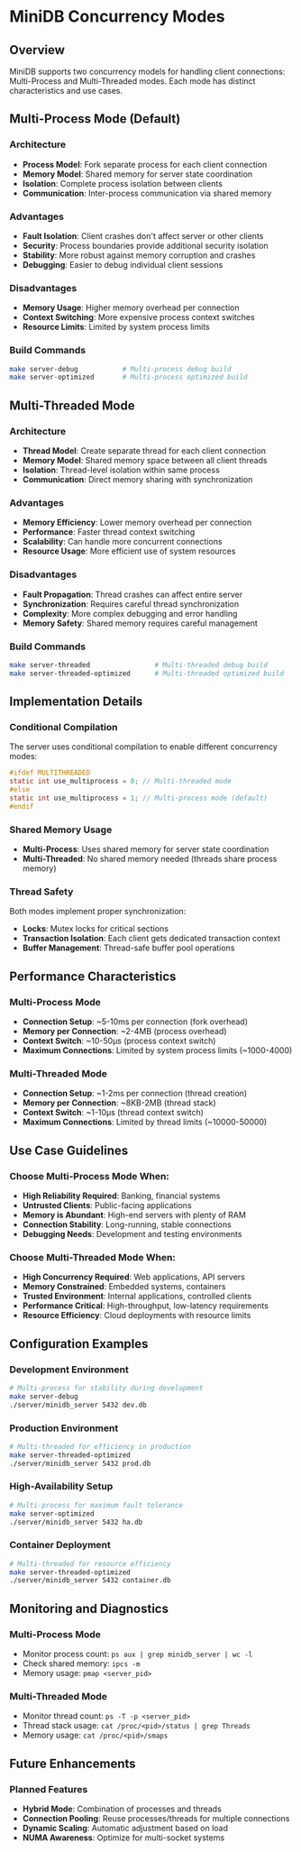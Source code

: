 # MiniDB Concurrency Modes

## Overview
MiniDB supports two concurrency models for handling client connections: Multi-Process and Multi-Threaded modes. Each mode has distinct characteristics and use cases.

## Multi-Process Mode (Default)

### Architecture
- **Process Model**: Fork separate process for each client connection
- **Memory Model**: Shared memory for server state coordination
- **Isolation**: Complete process isolation between clients
- **Communication**: Inter-process communication via shared memory

### Advantages
- **Fault Isolation**: Client crashes don't affect server or other clients
- **Security**: Process boundaries provide additional security isolation
- **Stability**: More robust against memory corruption and crashes
- **Debugging**: Easier to debug individual client sessions

### Disadvantages
- **Memory Usage**: Higher memory overhead per connection
- **Context Switching**: More expensive process context switches
- **Resource Limits**: Limited by system process limits

### Build Commands
```bash
make server-debug           # Multi-process debug build
make server-optimized       # Multi-process optimized build
```

## Multi-Threaded Mode

### Architecture
- **Thread Model**: Create separate thread for each client connection
- **Memory Model**: Shared memory space between all client threads
- **Isolation**: Thread-level isolation within same process
- **Communication**: Direct memory sharing with synchronization

### Advantages
- **Memory Efficiency**: Lower memory overhead per connection
- **Performance**: Faster thread context switching
- **Scalability**: Can handle more concurrent connections
- **Resource Usage**: More efficient use of system resources

### Disadvantages
- **Fault Propagation**: Thread crashes can affect entire server
- **Synchronization**: Requires careful thread synchronization
- **Complexity**: More complex debugging and error handling
- **Memory Safety**: Shared memory requires careful management

### Build Commands
```bash
make server-threaded                # Multi-threaded debug build
make server-threaded-optimized      # Multi-threaded optimized build
```

## Implementation Details

### Conditional Compilation
The server uses conditional compilation to enable different concurrency modes:

```c
#ifdef MULTITHREADED
static int use_multiprocess = 0; // Multi-threaded mode
#else
static int use_multiprocess = 1; // Multi-process mode (default)
#endif
```

### Shared Memory Usage
- **Multi-Process**: Uses shared memory for server state coordination
- **Multi-Threaded**: No shared memory needed (threads share process memory)

### Thread Safety
Both modes implement proper synchronization:
- **Locks**: Mutex locks for critical sections
- **Transaction Isolation**: Each client gets dedicated transaction context
- **Buffer Management**: Thread-safe buffer pool operations

## Performance Characteristics

### Multi-Process Mode
- **Connection Setup**: ~5-10ms per connection (fork overhead)
- **Memory per Connection**: ~2-4MB (process overhead)
- **Context Switch**: ~10-50μs (process context switch)
- **Maximum Connections**: Limited by system process limits (~1000-4000)

### Multi-Threaded Mode
- **Connection Setup**: ~1-2ms per connection (thread creation)
- **Memory per Connection**: ~8KB-2MB (thread stack)
- **Context Switch**: ~1-10μs (thread context switch)
- **Maximum Connections**: Limited by thread limits (~10000-50000)

## Use Case Guidelines

### Choose Multi-Process Mode When:
- **High Reliability Required**: Banking, financial systems
- **Untrusted Clients**: Public-facing applications
- **Memory is Abundant**: High-end servers with plenty of RAM
- **Connection Stability**: Long-running, stable connections
- **Debugging Needs**: Development and testing environments

### Choose Multi-Threaded Mode When:
- **High Concurrency Required**: Web applications, API servers
- **Memory Constrained**: Embedded systems, containers
- **Trusted Environment**: Internal applications, controlled clients
- **Performance Critical**: High-throughput, low-latency requirements
- **Resource Efficiency**: Cloud deployments with resource limits

## Configuration Examples

### Development Environment
```bash
# Multi-process for stability during development
make server-debug
./server/minidb_server 5432 dev.db
```

### Production Environment
```bash
# Multi-threaded for efficiency in production
make server-threaded-optimized
./server/minidb_server 5432 prod.db
```

### High-Availability Setup
```bash
# Multi-process for maximum fault tolerance
make server-optimized
./server/minidb_server 5432 ha.db
```

### Container Deployment
```bash
# Multi-threaded for resource efficiency
make server-threaded-optimized
./server/minidb_server 5432 container.db
```

## Monitoring and Diagnostics

### Multi-Process Mode
- Monitor process count: `ps aux | grep minidb_server | wc -l`
- Check shared memory: `ipcs -m`
- Memory usage: `pmap <server_pid>`

### Multi-Threaded Mode
- Monitor thread count: `ps -T -p <server_pid>`
- Thread stack usage: `cat /proc/<pid>/status | grep Threads`
- Memory usage: `cat /proc/<pid>/smaps`

## Future Enhancements

### Planned Features
- **Hybrid Mode**: Combination of processes and threads
- **Connection Pooling**: Reuse processes/threads for multiple connections
- **Dynamic Scaling**: Automatic adjustment based on load
- **NUMA Awareness**: Optimize for multi-socket systems